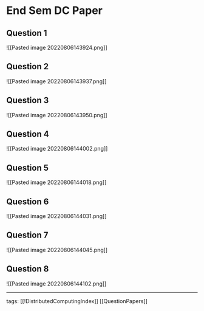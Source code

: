 # End Sem DC Paper
## Question 1
![[Pasted image 20220806143924.png]]

## Question 2
![[Pasted image 20220806143937.png]]

## Question 3
![[Pasted image 20220806143950.png]]

## Question 4
![[Pasted image 20220806144002.png]]

## Question 5
![[Pasted image 20220806144018.png]]

## Question 6
![[Pasted image 20220806144031.png]]

## Question 7
![[Pasted image 20220806144045.png]]

## Question 8
![[Pasted image 20220806144102.png]]

---
tags: [[!DistributedComputingIndex]] [[QuestionPapers]]
